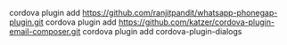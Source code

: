 cordova plugin add https://github.com/ranjitpandit/whatsapp-phonegap-plugin.git
cordova plugin add https://github.com/katzer/cordova-plugin-email-composer.git
cordova plugin add cordova-plugin-dialogs
